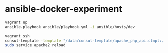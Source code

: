 # ansible-docker-experiment

```bash
vagrant up
ansible-playbook ansible/playbook.yml -i ansible/hosts/dev

vagrant ssh
consul-template -template "/data/consul-template/apache_php_api.ctmpl:/tmp/apache.conf" -once
sudo service apache2 reload
```